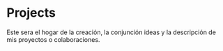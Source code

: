 # Projects
Este sera el hogar de la creación, la conjunción ideas y la descripción de mis proyectos o colaboraciones.
